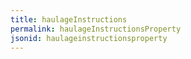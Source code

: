 ```yaml
---
title: haulageInstructions
permalink: haulageInstructionsProperty
jsonid: haulageinstructionsproperty
---
```

